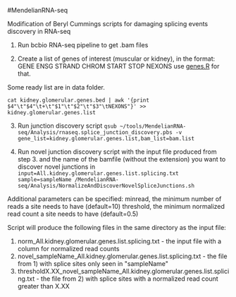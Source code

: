 #MendelianRNA-seq

Modification of Beryl Cummings scripts for damaging splicing events discovery in RNA-seq

1. Run bcbio RNA-seq pipeline to get .bam files

2. Create a list of genes of interest (muscular or kidney), in the format:
GENE	ENSG	STRAND	CHROM	START	STOP	NEXONS
use [genes.R](https://github.com/naumenko-sa/bioscripts/blob/master/genes.R) for that.

Some ready list are in data folder.

```cat kidney.glomerular.genes.bed | awk '{print $4"\t"$4"\t+\t"$1"\t"$2"\t"$3"\tNEXONS"}' >> kidney.glomerular.genes.list```

3. Run junction discovery script
```qsub ~/tools/MendelianRNA-seq/Analysis/rnaseq.splice_junction_discovery.pbs -v gene_list=kidney.glomerular.genes.list,bam_list=bam.list```

4. Run novel junction discovery script with the input file produced from step 3. and the name of the bamfile (without the extension) you want to discover novel junctions in
```input=All.kidney.glomerular.genes.list.splicing.txt sample=sampleName /MendelianRNA-seq/Analysis/NormalizeAndDiscoverNovelSpliceJunctions.sh```

Additional parameters can be specified:
 minread, the minimum number of reads a site needs to have (default=10)
 threshold, the minimum normalized read count a site needs to have (default=0.5)

Script will produce the following files in the same directory as the input file:
 1) norm_All.kidney.glomerular.genes.list.splicing.txt - the input file with a column for normalized read counts
 2) novel_sampleName_All.kidney.glomerular.genes.list.splicing.txt - the file from 1) with splice sites only seen in "sampleName" 
 3) thresholdX.XX_novel_sampleName_All.kidney.glomerular.genes.list.splicing.txt - the file from 2) with splice sites with a normalized read count greater than X.XX 
	
	



